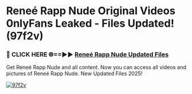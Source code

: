 # Reneé Rapp Nude Original Videos 0nlyFans Leaked - Files Updated! (97f2v)

<h3>🔴 CLICK HERE 🌐==►► <a href="https://tinyurl.com/yrmya6cz" rel="nofollow">Reneé Rapp Nude Updated Files</a></h3>

Get Reneé Rapp Nude and all content. Now you can access all videos and pictures of Reneé Rapp Nude. New Updated Files 2025!

[![97f2v](https://i.imgur.com/FMdXYCs.gif)](https://tinyurl.com/yrmya6cz)
